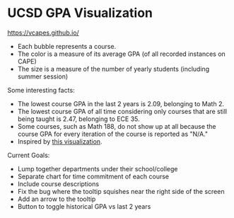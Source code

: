 # UCSD GPA Visualization
https://vcapes.github.io/

- Each bubble represents a course.</br>
- The color is a measure of its average GPA (of all recorded instances on CAPE)
- The size is a measure of the number of yearly students (including summer session)

Some interesting facts:</br>
- The lowest course GPA in the last 2 years is 2.09, belonging to Math 2.
- The lowest course GPA of all time considering only courses that are still being taught is 2.47, belonging to ECE 35.
- Some courses, such as Math 188, do not show up at all because the course GPA for every iteration of the course is reported as "N/A."
- Inspired by <a href="https://waf.cs.illinois.edu/discovery/gpa_of_every_course_at_illinois/" target="_blank"> this visualization</a>.

Current Goals:
- Lump together departments under their school/college
- Separate chart for time commitment of each course
- Include course descriptions
- Fix the bug where the tooltip squishes near the right side of the screen
- Add an arrow to the tooltip
- Button to toggle historical GPA vs last 2 years
